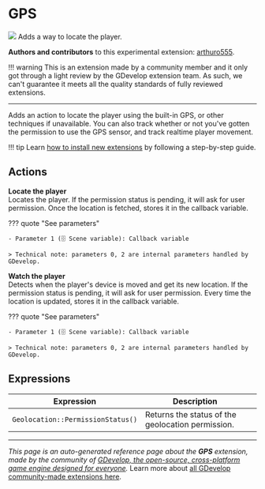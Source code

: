 # GPS

<img src="https://resources.gdevelop-app.com/assets/Icons/crosshairs-gps.svg" class="extension-icon"></img>
Adds a way to locate the player.

**Authors and contributors** to this experimental extension: [arthuro555](https://gd.games/arthuro555).

!!! warning
    This is an extension made by a community member and it only got through a
    light review by the GDevelop extension team. As such, we can't guarantee it
    meets all the quality standards of fully reviewed extensions.

---

Adds an action to locate the player using the built-in GPS, or other techniques if unavailable. 
You can also track whether or not you've gotten the permission to use the GPS sensor, and track realtime player movement.

!!! tip
    Learn [how to install new extensions](/gdevelop5/extensions/search) by following a step-by-step guide.

## Actions

**Locate the player**  
Locates the player. If the permission status is pending, it will ask for user permission. Once the location is fetched, stores it in the callback variable.

??? quote "See parameters"

    - Parameter 1 (🗄️ Scene variable): Callback variable

    > Technical note: parameters 0, 2 are internal parameters handled by GDevelop.

**Watch the player**  
Detects when the player's device is moved and get its new location. If the permission status is pending, it will ask for user permission. Every time the location is updated, stores it in the callback variable.

??? quote "See parameters"

    - Parameter 1 (🗄️ Scene variable): Callback variable

    > Technical note: parameters 0, 2 are internal parameters handled by GDevelop.

## Expressions

| Expression | Description |  |
|-----|-----|-----|
| `Geolocation::PermissionStatus()` | Returns the status of the geolocation permission. ||


---

*This page is an auto-generated reference page about the **GPS** extension, made by the community of [GDevelop, the open-source, cross-platform game engine designed for everyone](https://gdevelop.io/).* Learn more about [all GDevelop community-made extensions here](/gdevelop5/extensions).